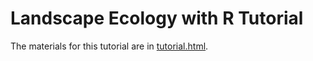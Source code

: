 # Landscape Ecology with R Tutorial

The materials for this tutorial are in [tutorial.html](http://jwhollister.com/r_landscape_tutorial/tutorial.html).